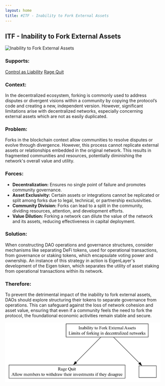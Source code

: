 ```yaml
---
layout: home
title: #ITF - Inability to Fork External Assets
---
```


## ITF - Inability to Fork External Assets

![Inability to Fork External Assets](./output/illustration/inability_to_fork_external_assets_illustration_v3.png)

### Supports:
[Control as Liability](./control_as_liability.html)
[Rage Quit](./rage_quit.html)

### Context:
In the decentralized ecosystem, forking is commonly used to address disputes or divergent visions within a community by copying the protocol’s code and creating a new, independent version. However, significant limitations arise with decentralized networks, especially concerning external assets which are not as easily duplicated.

### Problem:
Forks in the blockchain context allow communities to resolve disputes or evolve through divergence. However, this process cannot replicate external assets or relationships embedded in the original network. This results in fragmented communities and resources, potentially diminishing the network's overall value and utility.

### Forces:
- **Decentralization:** Ensures no single point of failure and promotes community governance.
- **Asset Exclusivity:** Certain assets or integrations cannot be replicated or split among forks due to legal, technical, or partnership exclusivities.
- **Community Division:** Forks can lead to a split in the community, dividing resources, attention, and development efforts.
- **Value Dilution:** Forking a network can dilute the value of the network and its assets, reducing effectiveness in capital deployment.

### Solution:
When constructing DAO operations and governance structures, consider mechanisms like separating DeFi tokens, used for operational transactions, from governance or staking tokens, which encapsulate voting power and ownership. An instance of this strategy in action is EigenLayer's development of the Eigen token, which separates the utility of asset staking from operational transactions within its network.

### Therefore:
To prevent the detrimental impact of the inability to fork external assets, DAOs should explore structuring their tokens to separate governance from operations. This can safeguard against the loss of network cohesion and asset value, ensuring that even if a community feels the need to fork the protocol, the foundational economic activities remain stable and secure.


![Inability to Fork External Assets](./output/inability_to_fork_external_assets_specific_graph_v3.png)
